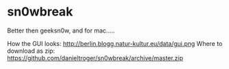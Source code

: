 sn0wbreak
=========

Better then geeksn0w, and for mac.....

How the GUI looks:
http://berlin.blogg.natur-kultur.eu/data/gui.png
Where to download as zip: https://github.com/danieltroger/sn0wbreak/archive/master.zip
